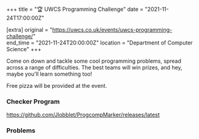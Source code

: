 +++
title = "🏆 UWCS Programming Challenge"
date = "2021-11-24T17:00:00Z"

[extra]
original = "https://uwcs.co.uk/events/uwcs-programming-challenge/"    
end_time = "2021-11-24T20:00:00Z"
location = "Department of Computer Science"
+++

Come on down and tackle some cool programming problems, spread across a range of difficulties. The best teams will win prizes, and hey, maybe you'll learn something too\!

Free pizza will be provided at the event.

### Checker Program
<https://github.com/Jlobblet/ProgcompMarker/releases/latest>

### Problems
